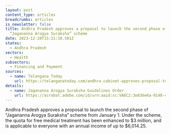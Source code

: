 ```yaml
---
layout: post
content_type: articles
breadcrumbs: articles
is_newsletter: false
title: Andhra Pradesh approves a proposal to launch the second phase of
  “Jagananna Arogya Suraksha” scheme
date: 2023-12-20T15:21:10.501Z
states:
  - Andhra Pradesh
sectors:
  - Health
subsectors:
  - Financing and Payment
sources:
  - name: Telangana Today
    url: https://telanganatoday.com/andhra-cabinet-approves-proposal-to-launch-second-phase-of-jagananna-arogya-suraksha-from-january-1
details:
  - name: Jagananna Arogya Suraksha Guidelines Order
    url: https://acrobat.adobe.com/id/urn:aaid:sc:VA6C2:3e836e6a-9148-4315-88d4-730f44459c4a
---
```

Andhra Pradesh approves a proposal to launch the second phase of “Jagananna Arogya Suraksha” scheme from January 1. Under the scheme, the quota for free medical treatment has been enhanced to $3 million, and is applicable to everyone with an annual income of up to $6,014.25.
